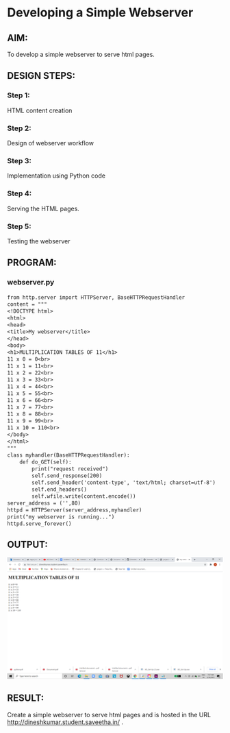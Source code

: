 # Developing a Simple Webserver
## AIM:
To develop a simple webserver to serve html pages.

## DESIGN STEPS:
### Step 1: 
HTML content creation
### Step 2:
Design of webserver workflow
### Step 3:
Implementation using Python code
### Step 4:
Serving the HTML pages.
### Step 5:
Testing the webserver

## PROGRAM:
### webserver.py
```
from http.server import HTTPServer, BaseHTTPRequestHandler
content = """
<!DOCTYPE html>
<html>
<head>
<title>My webserver</title>
</head>
<body>
<h1>MULTIPLICATION TABLES OF 11</h1>
11 x 0 = 0<br>
11 x 1 = 11<br>
11 x 2 = 22<br>
11 x 3 = 33<br>
11 x 4 = 44<br>
11 x 5 = 55<br>
11 x 6 = 66<br>
11 x 7 = 77<br>
11 x 8 = 88<br>
11 x 9 = 99<br>
11 x 10 = 110<br>
</body>
</html>
"""
class myhandler(BaseHTTPRequestHandler):
    def do_GET(self):
        print("request received")
        self.send_response(200)
        self.send_header('content-type', 'text/html; charset=utf-8')
        self.end_headers()
        self.wfile.write(content.encode())
server_address = ('',80)
httpd = HTTPServer(server_address,myhandler)
print("my webserver is running...")
httpd.serve_forever()
```

## OUTPUT:
![output](./img/o.jpg)


## RESULT:
Create a simple webserver to serve html pages and is hosted in the URL http://dineshkumar.student.saveetha.in/ . 
